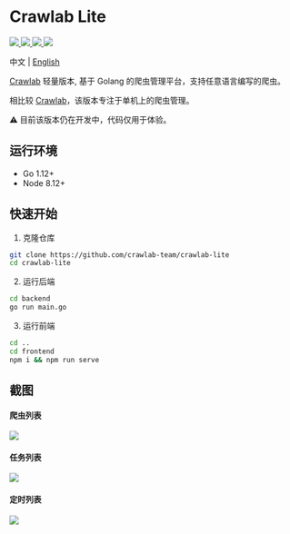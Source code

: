 # Crawlab Lite

<p>
  <a href="https://github.com/crawlab-team/crawlab-lite/commits/master" target="_blank">
    <img src="https://img.shields.io/github/last-commit/crawlab-team/crawlab-lite.svg">
  </a>
  <a href="https://github.com/crawlab-team/crawlab-lite/issues?q=is%3Aissue+is%3Aopen+label%3Abug" target="_blank">
    <img src="https://img.shields.io/github/issues/crawlab-team/crawlab-lite/bug.svg?label=bugs&color=red">
  </a>
  <a href="https://github.com/crawlab-team/crawlab-lite/issues?q=is%3Aissue+is%3Aopen+label%3Aenhancement" target="_blank">
    <img src="https://img.shields.io/github/issues/crawlab-team/crawlab-lite/enhancement.svg?label=enhancements&color=cyan">
  </a>
  <a href="https://github.com/crawlab-team/crawlab-lite/blob/master/LICENSE" target="_blank">
    <img src="https://img.shields.io/github/license/crawlab-team/crawlab-lite.svg">
  </a>
</p>

中文 | [English](https://github.com/crawlab-team/crawlab-lite#readme)

[Crawlab](https://github.com/crawlab-team/crawlab) 轻量版本, 基于 Golang 的爬虫管理平台，支持任意语言编写的爬虫。

相比较 [Crawlab](https://github.com/crawlab-team/crawlab)，该版本专注于单机上的爬虫管理。

:warning: 目前该版本仍在开发中，代码仅用于体验。

## 运行环境
- Go 1.12+
- Node 8.12+

## 快速开始

1. 克隆仓库

```bash
git clone https://github.com/crawlab-team/crawlab-lite
cd crawlab-lite
```

2. 运行后端

```bash
cd backend
go run main.go
```

3. 运行前端

```bash
cd ..
cd frontend
npm i && npm run serve
```

## 截图

#### 爬虫列表

![](https://github.com/crawlab-team/crawlab-docs/blob/master/assets/images/lite-spider-list.png)

#### 任务列表

![](https://github.com/crawlab-team/crawlab-docs/blob/master/assets/images/lite-task-list.png)

#### 定时列表

![](https://github.com/crawlab-team/crawlab-docs/blob/master/assets/images/lite-schedule-list.png)
